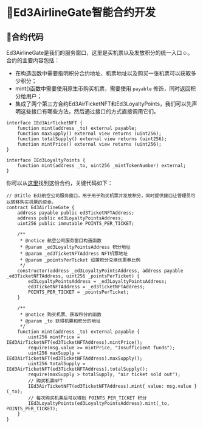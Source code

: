# 🚪Ed3AirlineGate智能合约开发

## 📒合约代码

Ed3AirlineGate是我们的服务窗口，这里是买机票以及发放积分的统一入口☺️。合约的主要内容包括：

- 在构造函数中需要指明积分合约地址、机票地址以及购买一张机票可以获取多少积分；
- mint()函数中需要使用原生币购买机票，需要使用 `payable` 修饰，同时返回积分给用户；
- 集成了两个第三方合约Ed3AirTicketNFT和Ed3LoyaltyPoints，我们可以先声明这些接口有哪些方法，然后通过接口的方式直接调用它们。

```solidity
interface IEd3AirTicketNFT {
    function mint(address _to) external payable;
    function maxSupply() external view returns (uint256);
    function totalSupply() external view returns (uint256);
    function mintPrice() external view returns (uint256);
}

interface IEd3LoyaltyPoints {
    function mint(address _to, uint256 _mintTokenNumber) external;
}
```

你可以从[这里](https://github.com/Ed3Academy/ed3-hardhat-template/blob/main/contracts/Ed3AirlineGate.sol)找到这份合约，关键代码如下：

```solidity
// @title Ed3航空公司服务窗口，用于用于购买机票并发放积分，同时提供接口让管理员可以转移购买机票的资金。
contract Ed3AirlineGate {
    address payable public ed3TicketNFTAddress;
    address public ed3LoyaltyPointsAddress;
    uint256 public immutable POINTS_PER_TICKET;

    /**
     * @notice 航空公司服务窗口构造函数
     * @param _ed3LoyaltyPointsAddress 积分地址
     * @param _ed3TicketNFTAddress NFT机票地址
     * @param _pointsPerTicket 设置积分兑换优惠券比例
     */
    constructor(address _ed3LoyaltyPointsAddress, address payable _ed3TicketNFTAddress, uint256 _pointsPerTicket) {
        ed3LoyaltyPointsAddress = _ed3LoyaltyPointsAddress;
        ed3TicketNFTAddress = _ed3TicketNFTAddress;
        POINTS_PER_TICKET = _pointsPerTicket;
    }

    /**
     * @notice 购买机票、获取积分的函数
     * @param _to 获得机票和积分的地址
     */
    function mint(address _to) external payable {
        uint256 mintPrice = IEd3AirTicketNFT(ed3TicketNFTAddress).mintPrice();
        require(msg.value >= mintPrice, "Insufficient funds");
        uint256 maxSupply = IEd3AirTicketNFT(ed3TicketNFTAddress).maxSupply();
        uint256 totalSupply = IEd3AirTicketNFT(ed3TicketNFTAddress).totalSupply();
        require(maxSupply > totalSupply, "air ticket sold out");
        // 购买机票NFT
        IEd3AirTicketNFT(ed3TicketNFTAddress).mint{ value: msg.value }(_to);
        // 每次购买机票后可以得到 POINTS_PER_TICKET 积分
        IEd3LoyaltyPoints(ed3LoyaltyPointsAddress).mint(_to, POINTS_PER_TICKET);
    }
}

```
